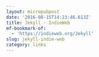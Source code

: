 ```yaml
---
layout: micropubpost
date: '2016-08-15T14:23:46.613Z'
title: Jekyll - IndieWeb
mf-bookmark-of:
  - 'https://indieweb.org/Jekyll'
slug: jekyll-indie-web
category: links
---
```


